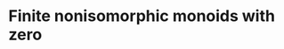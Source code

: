 # Finite nonisomorphic monoids with zero
<html>
<div id="insert"></div>
<script src="http://math.chapman.edu/~jipsen/structures/ua.js"></script>
<script>init("MonZ",5,{associative:true,identity:true,zero:true})</script>
</html>